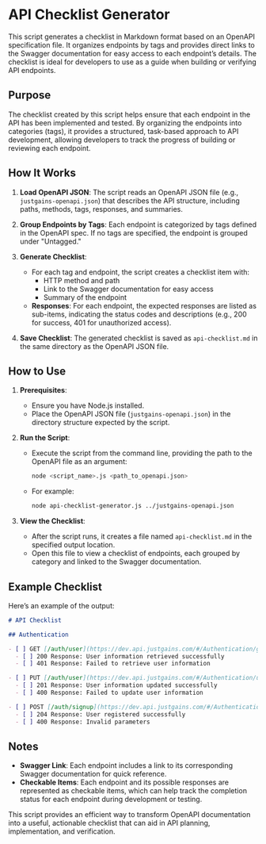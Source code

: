 # API Checklist Generator

This script generates a checklist in Markdown format based on an OpenAPI specification file. It organizes endpoints by tags and provides direct links to the Swagger documentation for easy access to each endpoint’s details. The checklist is ideal for developers to use as a guide when building or verifying API endpoints.

## Purpose

The checklist created by this script helps ensure that each endpoint in the API has been implemented and tested. By organizing the endpoints into categories (tags), it provides a structured, task-based approach to API development, allowing developers to track the progress of building or reviewing each endpoint.

## How It Works

1. **Load OpenAPI JSON**: The script reads an OpenAPI JSON file (e.g., `justgains-openapi.json`) that describes the API structure, including paths, methods, tags, responses, and summaries.
  
2. **Group Endpoints by Tags**: Each endpoint is categorized by tags defined in the OpenAPI spec. If no tags are specified, the endpoint is grouped under "Untagged."

3. **Generate Checklist**: 
   - For each tag and endpoint, the script creates a checklist item with:
     - HTTP method and path
     - Link to the Swagger documentation for easy access
     - Summary of the endpoint
   - **Responses**: For each endpoint, the expected responses are listed as sub-items, indicating the status codes and descriptions (e.g., 200 for success, 401 for unauthorized access).

4. **Save Checklist**: The generated checklist is saved as `api-checklist.md` in the same directory as the OpenAPI JSON file.

## How to Use

1. **Prerequisites**:
   - Ensure you have Node.js installed.
   - Place the OpenAPI JSON file (`justgains-openapi.json`) in the directory structure expected by the script.

2. **Run the Script**:
   - Execute the script from the command line, providing the path to the OpenAPI file as an argument:
     ```bash
     node <script_name>.js <path_to_openapi.json>
     ```
   - For example:
     ```bash
     node api-checklist-generator.js ../justgains-openapi.json
     ```

3. **View the Checklist**:
   - After the script runs, it creates a file named `api-checklist.md` in the specified output location.
   - Open this file to view a checklist of endpoints, each grouped by category and linked to the Swagger documentation.

## Example Checklist

Here’s an example of the output:

```markdown
# API Checklist

## Authentication

- [ ] GET [/auth/user](https://dev.api.justgains.com/#/Authentication/getUserInfo) - Get current user information
  - [ ] 200 Response: User information retrieved successfully
  - [ ] 401 Response: Failed to retrieve user information

- [ ] PUT [/auth/user](https://dev.api.justgains.com/#/Authentication/updateUserInfo) - Update user information
  - [ ] 201 Response: User information updated successfully
  - [ ] 400 Response: Failed to update user information

- [ ] POST [/auth/signup](https://dev.api.justgains.com/#/Authentication/registerUser) - Register a new user
  - [ ] 204 Response: User registered successfully
  - [ ] 400 Response: Invalid parameters
```

## Notes

- **Swagger Link**: Each endpoint includes a link to its corresponding Swagger documentation for quick reference.
- **Checkable Items**: Each endpoint and its possible responses are represented as checkable items, which can help track the completion status for each endpoint during development or testing.

This script provides an efficient way to transform OpenAPI documentation into a useful, actionable checklist that can aid in API planning, implementation, and verification.